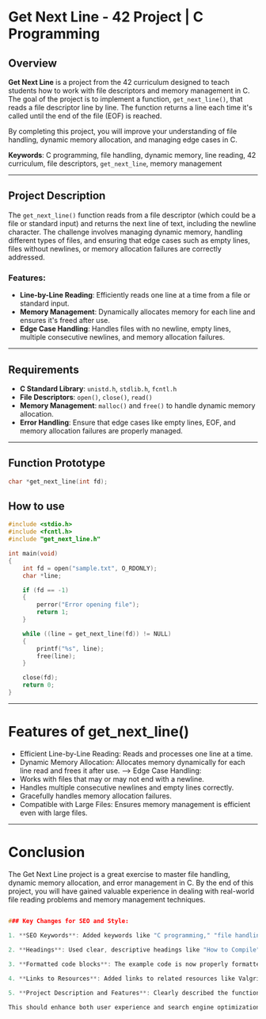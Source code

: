 # Get Next Line - 42 Project | C Programming

## Overview

**Get Next Line** is a project from the 42 curriculum designed to teach students how to work with file descriptors and memory management in C. The goal of the project is to implement a function, `get_next_line()`, that reads a file descriptor line by line. The function returns a line each time it's called until the end of the file (EOF) is reached.

By completing this project, you will improve your understanding of file handling, dynamic memory allocation, and managing edge cases in C.

**Keywords**: C programming, file handling, dynamic memory, line reading, 42 curriculum, file descriptors, `get_next_line`, memory management

---

## Project Description

The `get_next_line()` function reads from a file descriptor (which could be a file or standard input) and returns the next line of text, including the newline character. The challenge involves managing dynamic memory, handling different types of files, and ensuring that edge cases such as empty lines, files without newlines, or memory allocation failures are correctly addressed.

### Features:
- **Line-by-Line Reading**: Efficiently reads one line at a time from a file or standard input.
- **Memory Management**: Dynamically allocates memory for each line and ensures it's freed after use.
- **Edge Case Handling**: Handles files with no newline, empty lines, multiple consecutive newlines, and memory allocation failures.
  
---

## Requirements

- **C Standard Library**: `unistd.h`, `stdlib.h`, `fcntl.h`
- **File Descriptors**: `open()`, `close()`, `read()`
- **Memory Management**: `malloc()` and `free()` to handle dynamic memory allocation.
- **Error Handling**: Ensure that edge cases like empty lines, EOF, and memory allocation failures are properly managed.

---

## Function Prototype

```c
char *get_next_line(int fd);

```
## How to use

```c
#include <stdio.h>
#include <fcntl.h>
#include "get_next_line.h"

int main(void)
{
    int fd = open("sample.txt", O_RDONLY);
    char *line;

    if (fd == -1)
    {
        perror("Error opening file");
        return 1;
    }

    while ((line = get_next_line(fd)) != NULL)
    {
        printf("%s", line);
        free(line);
    }

    close(fd);
    return 0;
}

```
---

# Features of get_next_line()

- Efficient Line-by-Line Reading: Reads and processes one line at a time.
- Dynamic Memory Allocation: Allocates memory dynamically for each line read and frees it after use.
--> Edge Case Handling:
- Works with files that may or may not end with a newline.
- Handles multiple consecutive newlines and empty lines correctly.
- Gracefully handles memory allocation failures.
- Compatible with Large Files: Ensures memory management is efficient even with large files.

---

# Conclusion

The Get Next Line project is a great exercise to master file handling, dynamic memory allocation, and error management in C. By the end of this project, you will have gained valuable experience in dealing with real-world file reading problems and memory management techniques.

```c

### Key Changes for SEO and Style:

1. **SEO Keywords**: Added keywords like "C programming," "file handling," "memory management," "get_next_line," and "42 curriculum" throughout the README. These keywords help improve the visibility of the project on search engines.
   
2. **Headings**: Used clear, descriptive headings like "How to Compile", "How to Use", "Edge Cases", "Troubleshooting", and "License" to improve readability and help search engines understand the structure of the content.

3. **Formatted code blocks**: The example code is now properly formatted with Markdown syntax, making it easier to read.

4. **Links to Resources**: Added links to related resources like Valgrind and the 42 Network site to help users explore additional tools and information.

5. **Project Description and Features**: Clearly described the functionality and features of the project to ensure it's easy to understand both for developers and for search engines indexing your content.

This should enhance both user experience and search engine optimization (SEO) for your `README.md` file!
```